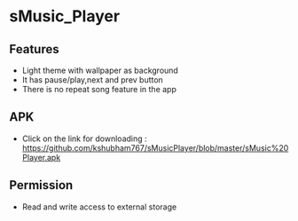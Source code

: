 # sMusic_Player
## Features
* Light theme with wallpaper as background
* It has pause/play,next and prev button
* There is no repeat song feature in the app

## APK
* Click on the link for downloading : https://github.com/kshubham767/sMusicPlayer/blob/master/sMusic%20Player.apk

## Permission
* Read and write access to external storage
